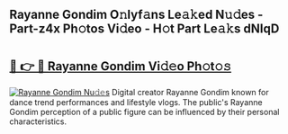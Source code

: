## Rayanne Gondim O𝚗lyf𝚊ns Le𝚊𝚔ed N𝚞𝚍es - Part-z4x Ph𝚘tos Vi𝚍eo - H𝚘t Part Le𝚊𝚔s dNIqD

# <h2><a href="http://hf0iu5m.feru.top/?c=Rayanne+Gondim">🔗 👉 🔴 Rayanne Gondim Vi𝚍𝚎o Ph𝚘t𝚘𝚜</a></h2>

[![Rayanne Gondim Nu𝚍𝚎s](https://i.imgur.com/0TWrTi3.gif)](http://hf0iu5m.feru.top/?c=Rayanne+Gondim)
Digital creator Rayanne Gondim known for dance trend performances and lifestyle vlogs. The public's Rayanne Gondim perception of a public figure can be influenced by their personal characteristics. 
